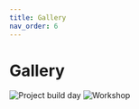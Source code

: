 ```yaml
---
title: Gallery
nav_order: 6
---
```


# Gallery
![Project build day](../assets/images/lab1.jpg)
![Workshop](../assets/images/workshop1.jpg)
